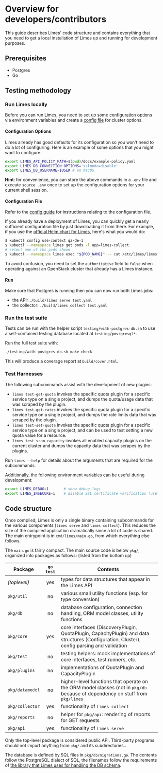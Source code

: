 # Overview for developers/contributors

This guide describes Limes' code structure and contains everything that you need to get a local installation of Limes up and running for development purposes.

## Prerequisites

* Postgres
* Go

## Testing methodology

### Run Limes locally

Before you can run Limes, you need to set up some [configuration
options](../operators/config.md#configuration-options) via environment variables and
create a [config file](../operators/config.md#configuration-file) for cluster options.

#### Configuration Options

Limes already has good defaults for its configuration so you won't need to do a lot of
configuring. Here is an example of some options that you might want to configure:

```bash
export LIMES_API_POLICY_PATH=$(pwd)/docs/example-policy.yaml
export LIMES_DB_CONNECTION_OPTIONS='sslmode=disable'
export LIMES_DB_USERNAME=$USER # on macOS
```

**Hint**: for convenience, you can store the above commands in a `.env` file and execute
`source .env` once to set up the configuration options for your current shell session.

#### Configuration File

Refer to the [config guide](../operators/config.md#configuration-file) for instructions
relating to the configuration file.

If you already have a deployment of Limes, you can quickly get a nearly sufficient configuration file by just
downloading it from there. For example, if you use the [official Helm chart for Limes][chart], here's what you would do:

```bash
$ kubectl config use-context qa-de-1
$ kubectl --namespace limes get pods -l app=limes-collect
# select one of the pods shown
$ kubectl --namespace limes exec "${POD_NAME}" -- cat /etc/limes/limes.yaml > test.yaml
```

To avoid confusion, you need to set the `authoritative` field to `false` when operating against an
OpenStack cluster that already has a Limes instance.

#### Run

Make sure that Postgres is running then you can now run both Limes jobs:

* the API: `./build/limes serve test.yaml`
* the collector: `./build/limes collect test.yaml`

### Run the test suite

Tests can be run with the helper script `testing/with-postgres-db.sh` to use a
self-contained testing database located at `testing/postgresql*`.

Run the full test suite with:

```bash
./testing/with-postgres-db.sh make check
```

This will produce a coverage report at `build/cover.html`.

### Test Harnesses

The following subcommands assist with the development of new plugins:

* `limes test-get-quota` invokes the specific quota plugin for a specific service type on
  a single project, and dumps the quota/usage data that was scraped by the plugin.
* `limes test-get-rates` invokes the specific quota plugin for a specific service type on
  a single project, and dumps the rate limits data that was scraped by the plugin.
* `limes test-set-quota` invokes the specific quota plugin for a specific service type on
  a single project, and can be used to test setting a new quota value for a resource.
* `limes test-scan-capacity` invokes all enabled capacity plugins on the current cluster
  and dumps the capacity data that was scrapes by the plugins.

Run `limes --help` for details about the arguments that are required for the subcommands.

Additionally, the following environment variables can be useful during development:

```bash
export LIMES_DEBUG=1       # show debug logs
export LIMES_INSECURE=1    # disable SSL certificate verification (useful with mitmproxy)
```

## Code structure

Once compiled, Limes is only a single binary containing subcommands for the various components (`limes serve` and `limes
collect`). This reduces the size of the compiled application dramatically since a lot of code is shared. The main
entrypoint is in `cmd/limes/main.go`, from which everything else follows.

The `main.go` is fairly compact. The main source code is below `pkg/`, organized into packages as follows: (listed
from the bottom up)

| Package | `go test` | Contents |
| --- | :---: | --- |
| _(toplevel)_ | yes | types for data structures that appear in the Limes API |
| `pkg/util` | no | various small utility functions (esp. for type conversion) |
| `pkg/db` | no | database configuration, connection handling, ORM model classes, utility functions |
| `pkg/core` | yes | core interfaces (DiscoveryPlugin, QuotaPlugin, CapacityPlugin) and data structures (Configuration, Cluster), config parsing and validation |
| `pkg/test` | no | testing helpers: mock implementations of core interfaces, test runners, etc. |
| `pkg/plugins` | no | implementations of QuotaPlugin and CapacityPlugin |
| `pkg/datamodel` | no | higher-level functions that operate on the ORM model classes (not in `pkg/db` because of dependency on stuff from `pkg/limes` |
| `pkg/collector` | yes | functionality of `limes collect` |
| `pkg/reports` | no | helper for `pkg/api`: rendering of reports for GET requests |
| `pkg/api` | yes | functionality of `limes serve` |

Only the top-level package is considered public API. Third-party programs should not import anything from `pkg/` and its subdirectories..

The database is defined by SQL files in `pkg/db/migrations.go`. The contents follow the PostgreSQL dialect of SQL, the
filenames follow the requirements of [the library that Limes uses for handling the DB schema][migrate].

[yaml]: http://yaml.org/
[chart]: https://github.com/sapcc/helm-charts/tree/master/openstack/limes
[migrate]: https://github.com/golang-migrate/migrate
